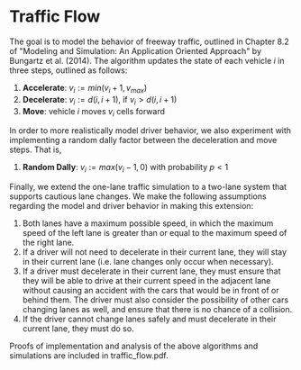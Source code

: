 # Traffic Flow
The goal is to model the behavior of freeway traffic, outlined in Chapter 8.2 of "Modeling and Simulation: An Application Oriented Approach" by Bungartz et al. (2014). The algorithm updates the state of each vehicle $i$ in three steps, outlined as follows:
1. **Accelerate**: $v_i := min(v_i+1, v_{max})$
2. **Decelerate**: $v_i := d(i, i+1)$, if $v_i>d(i, i+1)$
3. **Move**: vehicle $i$ moves $v_i$ cells forward

In order to more realistically model driver behavior, we also experiment with implementing a random dally factor between the deceleration and move steps. That is,
1. **Random Dally**: $v_i := max(v_i-1, 0)$ with probability $p<1$

Finally, we extend the one-lane traffic simulation to a two-lane system that supports cautious lane changes. We make the following assumptions regarding the model and driver behavior in making this extension:
1. Both lanes have a maximum possible speed, in which the maximum speed of the left lane is greater than or equal to the maximum speed of the right lane.
2. If a driver will not need to decelerate in their current lane, they will stay in their current lane (i.e. lane changes only occur when necessary).
3. If a driver must decelerate in their current lane, they must ensure that they will be able to drive at their current speed in the adjacent lane without causing an accident with the cars that would be in front of or behind them. The driver must also consider the possibility of other cars changing lanes as well, and ensure that there is no chance of a collision.
4. If the driver cannot change lanes safely and must decelerate in their current lane, they must do so.

Proofs of implementation and analysis of the above algorithms and simulations are included in traffic_flow.pdf.